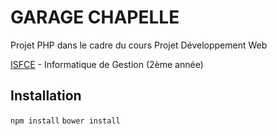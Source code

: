 # GARAGE CHAPELLE

Projet PHP dans le cadre du cours Projet Développement Web

[ISFCE](http://www.isfce.org) - Informatique de Gestion (2ème année)

## Installation

`npm install`
`bower install` 
